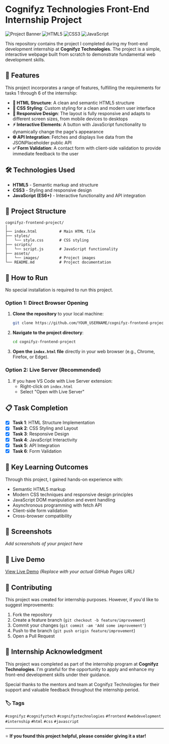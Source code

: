 # Cognifyz Technologies Front-End Internship Project

![Project Banner](https://img.shields.io/badge/Internship-Cognifyz%20Technologies-blue) ![HTML5](https://img.shields.io/badge/HTML5-E34F26?logo=html5&logoColor=white) ![CSS3](https://img.shields.io/badge/CSS3-1572B6?logo=css3&logoColor=white) ![JavaScript](https://img.shields.io/badge/JavaScript-F7DF1E?logo=javascript&logoColor=black)

This repository contains the project I completed during my front-end development internship at **Cognifyz Technologies**. The project is a simple, interactive webpage built from scratch to demonstrate fundamental web development skills.

## 🚀 Features

This project incorporates a range of features, fulfilling the requirements for tasks 1 through 6 of the internship:

- **📄 HTML Structure**: A clean and semantic HTML5 structure
- **🎨 CSS Styling**: Custom styling for a clean and modern user interface
- **📱 Responsive Design**: The layout is fully responsive and adapts to different screen sizes, from mobile devices to desktops
- **⚡ Interactive Elements**: A button with JavaScript functionality to dynamically change the page's appearance
- **🌐 API Integration**: Fetches and displays live data from the JSONPlaceholder public API
- **✅ Form Validation**: A contact form with client-side validation to provide immediate feedback to the user

## 🛠️ Technologies Used

- **HTML5** - Semantic markup and structure
- **CSS3** - Styling and responsive design
- **JavaScript (ES6+)** - Interactive functionality and API integration

## 📁 Project Structure

```
cognifyz-frontend-project/
│
├── index.html          # Main HTML file
├── styles/
│   └── style.css       # CSS styling
├── scripts/
│   └── script.js       # JavaScript functionality
├── assets/
│   └── images/         # Project images
└── README.md           # Project documentation
```

## 🚀 How to Run

No special installation is required to run this project.

### Option 1: Direct Browser Opening
1. **Clone the repository** to your local machine:
   ```bash
   git clone https://github.com/YOUR_USERNAME/cognifyz-frontend-project.git
   ```

2. **Navigate to the project directory**:
   ```bash
   cd cognifyz-frontend-project
   ```

3. **Open the `index.html` file** directly in your web browser (e.g., Chrome, Firefox, or Edge).

### Option 2: Live Server (Recommended)
1. If you have VS Code with Live Server extension:
   - Right-click on `index.html`
   - Select "Open with Live Server"

## 📋 Task Completion

- [x] **Task 1**: HTML Structure Implementation
- [x] **Task 2**: CSS Styling and Layout
- [x] **Task 3**: Responsive Design
- [x] **Task 4**: JavaScript Interactivity
- [x] **Task 5**: API Integration
- [x] **Task 6**: Form Validation

## 🌟 Key Learning Outcomes

Through this project, I gained hands-on experience with:
- Semantic HTML5 markup
- Modern CSS techniques and responsive design principles
- JavaScript DOM manipulation and event handling
- Asynchronous programming with fetch API
- Client-side form validation
- Cross-browser compatibility

## 📸 Screenshots

*Add screenshots of your project here*

## 🔗 Live Demo

[View Live Demo](https://your-username.github.io/cognifyz-frontend-project) *(Replace with your actual GitHub Pages URL)*

## 🤝 Contributing

This project was created for internship purposes. However, if you'd like to suggest improvements:

1. Fork the repository
2. Create a feature branch (`git checkout -b feature/improvement`)
3. Commit your changes (`git commit -am 'Add some improvement'`)
4. Push to the branch (`git push origin feature/improvement`)
5. Open a Pull Request

## 🙏 Internship Acknowledgment

This project was completed as part of the internship program at **Cognifyz Technologies**. I'm grateful for the opportunity to apply and enhance my front-end development skills under their guidance.

Special thanks to the mentors and team at Cognifyz Technologies for their support and valuable feedback throughout the internship period.



### 🏷️ Tags
`#cognifyz` `#cognifyztech` `#cognifyztechnologies` `#frontend` `#webdevelopment` `#internship` `#html` `#css` `#javascript`

---

⭐ **If you found this project helpful, please consider giving it a star!**
